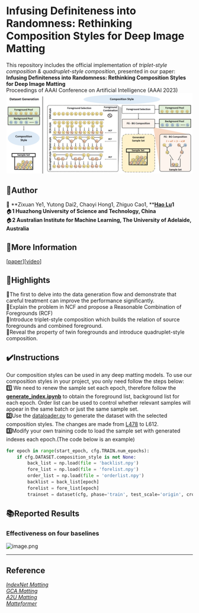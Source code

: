 <a name="965e8e5e"></a>
# Infusing Definiteness into Randomness: Rethinking Composition Styles for Deep Image Matting 
This repository includes the official implementation of _triplet-style composition & quadruplet-style composition_, presented in our paper:<br />**Infusing Definiteness into Randomness: Rethinking Composition Styles for Deep Image Matting** <br />Proceedings of AAAI Conference on Artificial Intelligence (AAAI 2023)<br />![image.png](https://github.com/coconuthust/composition_styles/blob/main/figures/summary.png)
<a name="SezeY"></a>
## 🏃Author

👤 **Zixuan Ye1,  Yutong Dai2, Chaoyi Hong1, Zhiguo Cao1, **[**Hao Lu**](https://sites.google.com/site/poppinace/)**1**<br />🏠**1 Huazhong University of Science and Technology, China**<br />🏠**2 Australian Institute for Machine Learning, The University of Adelaide, Australia**

<a name="yYOux"></a>
## 📑More Information
[[paper](https://arxiv.org/abs/2212.13517)][[video](https://youtu.be/wmvP3YcGcSQ)]
<a name="Install"></a>
## 
<a name="Usage"></a>
## 🔆Highlights
📘The first to delve into the data generation flow and demonstrate that careful treatment can improve the performance significantly.<br />📘Explain the problem in NCF and propose a Reasonable Combination of Foregrounds (RCF)<br />📘Introduce triplet-style composition which builds the relation of source foregrounds and combined foreground.<br />📘Reveal the property of twin foregrounds and introduce quadruplet-style composition.


<a name="j6GIA"></a>
## ✔️Instructions
Our composition styles can be used in any deep matting models. To use our composition styles in your project, you only need follow the steps below:<br />**1️⃣** We need to renew the sample set each epoch, therefore follow the [**generate_index.ipynb**](https://github.com/coconuthust/composition_styles/blob/main/composition_styles/generate_index.ipynb) to obtain the foreground list, background list for each epoch. Order list can be used to control whether relevant samples will appear in the same batch or just the same sample set.<br />**2️⃣**Use the [dataloader.py](https://github.com/coconuthust/composition_styles/blob/main/composition_styles/data_generator.py) to generate the dataset with the selected composition styles. The changes are made from [L478](https://github.com/coconuthust/composition_styles/blob/main/data_generator.py#L478) to L612.<br />**3️⃣**Modify your own training code to load the sample set with generated indexes each epoch.(The code below is an example)
```python
for epoch in range(start_epoch, cfg.TRAIN.num_epochs):
    if cfg.DATASET.composition_style is not None:
        back_list = np.load(file = 'backlist.npy')
        fore_list = np.load(file = 'forelist.npy')
        order_list = np.load(file = 'orderlist.npy') 
        backlist = back_list[epoch]
        forelist = fore_list[epoch]
        trainset = dataset(cfg, phase='train', test_scale='origin', crop_size=cfg.TRAIN.crop_size, back_list = backlist, fore_list = forelist, order_list=order_list)

```

<a name="7b43efb3"></a>
## 📚Reported Results
<a name="Sfsc6"></a>
### Effectiveness on four baselines
![image.png](https://cdn.nlark.com/yuque/0/2022/png/34812589/1672210878568-dd9da735-da58-46f2-b463-14cfc6410712.png#averageHue=%23f0efed&clientId=u0835b2f4-a47b-4&crop=0&crop=0&crop=1&crop=1&from=paste&height=130&id=u70c158eb&margin=%5Bobject%20Object%5D&name=image.png&originHeight=346&originWidth=1927&originalType=binary&ratio=1&rotation=0&showTitle=false&size=168876&status=done&style=none&taskId=ud5f0b385-f0b2-4a2e-9f2d-f38b9f7afae&title=&width=722)

---

<a name="cARQw"></a>
## Reference
[_IndexNet Matting_](https://github.com/poppinace/indexnet_matting)<br />[_GCA Matting_](https://github.com/Yaoyi-Li/GCA-Matting)<br />[_A2U Matting_](https://github.com/dongdong93/a2u_matting)<br />[_Matteformer_](https://github.com/webtoon/matteformer)

